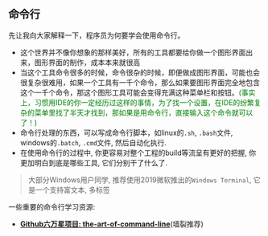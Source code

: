 ## 命令行

先让我向大家解释一下，程序员为何要学会使用命令行。

- 这个世界并不像你想象的那样美好，所有的工具都要给你做一个图形界面出来，图形界面的制作，成本本来就很高
- 当这个工具命令很多的时候，命令很杂的时候，即便做成图形界面，可能也会很复杂很难用，如果一个工具有一千个命令，那么如果要图形界面完全地包含这个一千个命令，那这个图形工具可能会变得充满这种菜单栏和按钮。<span style = "color: green">(事实上，习惯用IDE的你一定经历过这样的事情，为了找一个设置，在IDE的纷繁复杂的菜单里找了半天才找到，那如果是用命令行，直接输入这个命令就可以了！)</span>
- 命令行处理的东西，可以写成命令行脚本，如linux的`.sh`, `.bash`文件, windows的`.batch`, `.cmd`文件, 然后自动化执行.
- 在使用命令行的过程中, 你更容易对整个工程的build等流呈有更好的把握, 你更加明白到底是哪些工具, 它们分别干了什么了.


>大部分Windows用户同学, 推荐使用2019微软推出的`Windows Terminal`, 它是一个支持富文本, 多标签

一些重要的命令行学习资源:

- **[Github六万星项目: the-art-of-command-line](https://github.com/jlevy/the-art-of-command-line)**(墙裂推荐)
